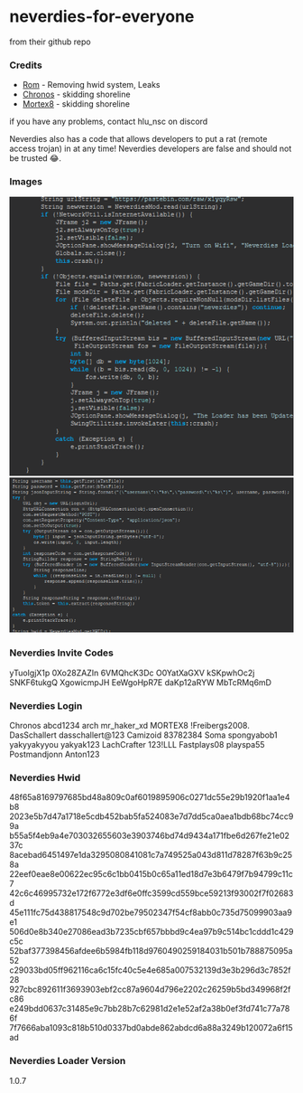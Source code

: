 # neverdies-for-everyone
from their github repo

### Credits
- [Rom](https://github.com/Romdotpng) - Removing hwid system, Leaks
- [Chronos](https://github.com/ChronosMain) - skidding shoreline
- [Mortex8](https://github.com/Mortex8) - skidding shoreline

if you have any problems, contact hlu_nsc on discord

Neverdies also has a code that allows developers to put a rat (remote access trojan) in at any time!
Neverdies developers are false and should not be trusted 😂.

### Images

![screenshot](image.png)
![screenshot](image2.png)

### Neverdies Invite Codes
yTuoIgjX1p
0Xo28ZAZIn
6VMQhcK3Dc
O0YatXaGXV
kSKpwhOc2j
SNKF6tukgQ
XgowicmpJH
EeWgoHpR7E
daKp12aRYW
MbTcRMq6mD 

### Neverdies Login
Chronos
abcd1234
arch
mr_haker_xd
MORTEX8
!Freibergs2008.
DasSchallert
dasschallert@123
Camizoid
83782384
Soma
spongyabob1
yakyyakyyou
yakyak123
LachCrafter
123!LLL
Fastplays08
playspa55
Postmandjonn
Anton123

### Neverdies Hwid
48f65a8169797685bd48a809c0af6019895906c0271dc55e29b1920f1aa1e4b8
2023e5b7d47a1718e5cdb452bab5fa524083e7d7dd5ca0aea1bdb68bc74cc99a
b55a5f4eb9a4e703032655603e3903746bd74d9434a171fbe6d267fe21e0237c
8acebad6451497e1da3295080841081c7a749525a043d811d78287f63b9c258a 
22eef0eae8e00622ec95c6c1bb0415b0c65a11ed18d7e3b6479f7b94799c11c7
42c6c46995732e172f6772e3df6e0ffc3599cd559bce59213f93002f7f02683d
45e111fc75d438817548c9d702be79502347f54cf8abb0c735d75099903aa9e1
506d0e8b340e27086ead3b7235cbf657bbbd9c4ea97b9c514bc1cddd1c429c5c
52baf377398456afdee6b5984fb118d9760490259184031b501b788875095a52
c29033bd05ff962116ca6c15fc40c5e4e685a007532139d3e3b296d3c7852f28
927cbc892611f3693903ebf2cc87a9604d796e2202c26259b5bd349968f2fc86 
e249bdd0637c31485e9c7bb28b7c62981d2e1e52af2a38b0ef3fd741c77a786f
7f7666aba1093c818b510d0337bd0abde862abdcd6a88a3249b120072a6f15ad


### Neverdies Loader Version
1.0.7
